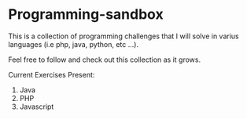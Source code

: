 # Programming-sandbox
This is a collection of programming challenges that I will solve in varius languages (i.e php, java, python, etc ...).

Feel free to follow and check out this collection as it grows.

Current Exercises Present:

1. Java
2. PHP
3. Javascript
